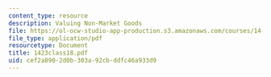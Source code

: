 ```yaml
---
content_type: resource
description: Valuing Non-Market Goods
file: https://ol-ocw-studio-app-production.s3.amazonaws.com/courses/14-23-government-regulation-of-industry-spring-2003/cef2a8902d0b303a92cbddfc46a933d9_1423class18.pdf
file_type: application/pdf
resourcetype: Document
title: 1423class18.pdf
uid: cef2a890-2d0b-303a-92cb-ddfc46a933d9
---
```

